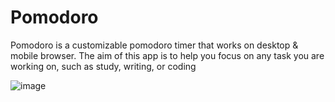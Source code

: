 # Pomodoro
Pomodoro is a customizable pomodoro timer that works on desktop & mobile browser. 
The aim of this app is to help you focus on any task you are working on, such as study, writing, or coding

![image](https://github.com/kelvinho1020/Pomodoro/blob/master/pomodoro.gif)
